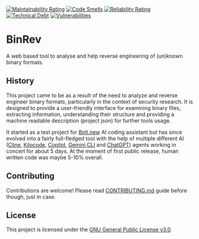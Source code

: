 
[![Maintainability Rating](https://sonarcloud.io/api/project_badges/measure?project=dmonizer_binrev&metric=sqale_rating)](https://sonarcloud.io/summary/new_code?id=dmonizer_binrev)  [![Code Smells](https://sonarcloud.io/api/project_badges/measure?project=dmonizer_binrev&metric=code_smells)](https://sonarcloud.io/summary/new_code?id=dmonizer_binrev)  [![Reliability Rating](https://sonarcloud.io/api/project_badges/measure?project=dmonizer_binrev&metric=reliability_rating)](https://sonarcloud.io/summary/new_code?id=dmonizer_binrev)  [![Technical Debt](https://sonarcloud.io/api/project_badges/measure?project=dmonizer_binrev&metric=sqale_index)](https://sonarcloud.io/summary/new_code?id=dmonizer_binrev)  [![Vulnerabilities](https://sonarcloud.io/api/project_badges/measure?project=dmonizer_binrev&metric=vulnerabilities)](https://sonarcloud.io/summary/new_code?id=dmonizer_binrev)

# BinRev

A web based tool to analyse and help reverse engineering of (un)known binary formats.

## History

This project came to be as a result of the need to analyze and reverse engineer binary formats, particularly in the context of security research. It is designed to provide a user-friendly interface for examining binary files, extracting information, understanding their structure and providing a machine readable description (project json) for further tools usage.

It started as a test project for [Bolt.new](https://bolt.new/) AI coding assistant but has since evolved into a fairly full-fledged tool with the help of multiple different AI ([Cline](https://github.com/cline/cline), [Kilocode](https://kilocode.ai/), [Copilot](https://github.com/features/copilot), [Gemini CLI](https://blog.google/technology/developers/introducing-gemini-cli-open-source-ai-agent/) and [ChatGPT](https://chatgpt.com/)) agents working in concert for about 5 days. At the moment of first public release, human written code was maybe 5-10% overall.

## Contributing
Contributions are welcome! Please read [CONTRIBUTING.md](./CONTRIBUTING.md) guide before though, just in case.

## License

This project is licensed under the [GNU General Public License v3.0](LICENSE).
